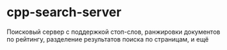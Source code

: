 # cpp-search-server
Поисковый сервер с поддержкой стоп-слов, ранжировки документов по рейтингу, разделение результатов поиска по страницам, и ещё
